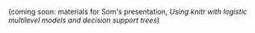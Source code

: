 (coming soon: materials for Som's presentation, *Using knitr with logistic multilevel models and decision support trees*)
